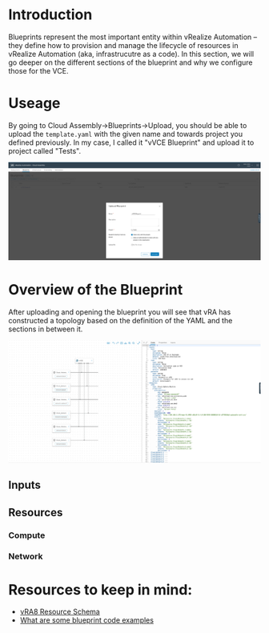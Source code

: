 # Introduction

Blueprints represent the most important entity within vRealize Automation – they define how to provision and manage the lifecycle of resources in vRealize Automation (aka, infrastrucutre as a code).
In this section, we will go deeper on the different sections of the blueprint and why we configure those for the VCE.

# Useage

By going to Cloud Assembly->Blueprints->Upload, you should be able to upload the ``template.yaml`` with the given name and towards project you defined previously. In my case, I called it "vVCE Blueprint" and upload it to project called "Tests".  

<img src="../screenshots/Blueprint_upload.png" width="1024">  


# Overview of the Blueprint

After uploading and opening the blueprint you will see that vRA has constructed a topology based on the definition of the YAML and the sections in between it. 

<img src="../screenshots/Blueprint_Overview.png" width="1024">


## Inputs

## Resources
### Compute
### Network

# Resources to keep in mind:
- [vRA8 Resource Schema](https://code.vmware.com/apis/894/vrealize-automation-resource-type-schema)
- [What are some blueprint code examples](https://docs.vmware.com/en/vRealize-Automation/8.0/Using-and-Managing-Cloud-Assembly/GUID-4717026E-D11A-48FE-93A9-E409A623C723.html)
 
